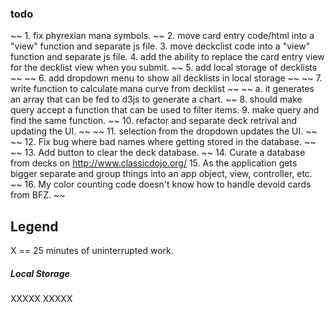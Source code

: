 ### todo

~~ 1. fix phyrexian mana symbols. ~~
2. move card entry code/html into a "view" function and separate js file.
3. move deckclist code into a "view" function and separate js file.
4. add the ability to replace the card entry view for the decklist view when you submit.
~~ 5. add local storage of decklists ~~
~~ 6. add dropdown menu to show all decklists in local storage ~~
~~ 7. write function to calculate mana curve from decklist ~~
	 ~~ a. it generates an array that can be fed to d3js to generate a chart. ~~
8. should make query accept a function that can be used to filter items.
9. make query and find the same function.
~~ 10. refactor and separate deck retrival and updating the UI. ~~
~~ 11. selection from the dropdown updates the UI. ~~
~~ 12. Fix bug where bad names where getting stored in the database. ~~
~~ 13. Add button to clear the deck database. ~~
14. Curate a database from decks on http://www.classicdojo.org/
15. As the application gets bigger separate and group things into an app object, view, controller, etc.
~~ 16. My color counting code doesn't know how to handle devoid cards from BFZ. ~~ 

## Legend

X == 25 minutes of uninterrupted work.

##### Local Storage
XXXXX
XXXXX